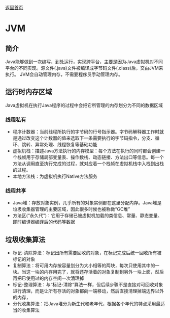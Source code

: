 <p> <a href="../README.md">返回首页</a></p>

# JVM
## 简介
Java能够做到一次编写，到处运行，实现跨平台，主要是因为Java虚拟机对不同平台的不同实现。源文件(.java)文件被编译成字节码文件(.class)后，交由JVM来执行。
JVM会自动管理内存，不需要程序员手动管理内存。
## 运行时内存区域
Java虚拟机在执行Java程序的过程中会把它所管理的内存划分为不同的数据区域
### 线程私有
- 程序计数器：当前线程所执行的字节码的行号指示器。字节码解释器工作时就是通过改变这个计数器的值来选取下一条需要执行的字节码指令，分支、循环、跳转、异常处理、线程恢复等基础功能
- 虚拟机栈：描述Java方法执行的内存模型：每个方法在执行的同时都会创建一个栈帧用于存储局部变量表、操作数栈、动态链接、方法出口等信息。每一个方法从调用直至执行完成的过程，就对应着一个栈帧在虚拟机栈中入栈到出栈的过程。
- 本地方法栈：为虚拟机执行Native方法服务
### 线程共享
- Java堆：存放对象实例，几乎所有的对象实例都在这里分配内存。Java堆是垃圾收集器管理的主要区域，因此很多时候也被称做“GC堆”
- 方法区(“永久代”)：它用于存储已被虚拟机加载的类信息、常量、静态变量、即时编译器编译后的代码等数据
## 垃圾收集算法
- 标记-清除算法：标记出所有需要回收的对象，在标记完成后统一回收所有被标记的对象
- 复制算法：将可用内存按容量划分为大小相等的两块，每次只使用其中的一块。当这一块的内存用完了，就将还存活着的对象复制到另外一块上面，然后再把已使用过的内存空间一次清理掉
- 标记-整理算法：与“标记-清除”算法一样，但后续步骤不是直接对可回收对象进行清理，而是让所有存活的对象都向一端移动，然后直接清理掉端边界以外的内存，
- 分代收集算法：把Java堆分为新生代和老年代，根据各个年代的特点采用最适当的收集算法